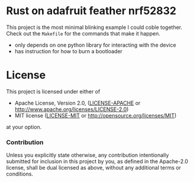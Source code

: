 # Rust on adafruit feather nrf52832

This project is the most minimal blinking example I could coble together. Check out the `Makefile` for the commands that make it happen.

* only depends on one python library for interacting with the device
* has instruction for how to burn a bootloader

# License

This project is licensed under either of

 * Apache License, Version 2.0, ([LICENSE-APACHE](LICENSE-APACHE) or
   http://www.apache.org/licenses/LICENSE-2.0)
 * MIT license ([LICENSE-MIT](LICENSE-MIT) or
   http://opensource.org/licenses/MIT)

at your option.

### Contribution

Unless you explicitly state otherwise, any contribution intentionally submitted
for inclusion in this project by you, as defined in the Apache-2.0 license, shall be
dual licensed as above, without any additional terms or conditions.

